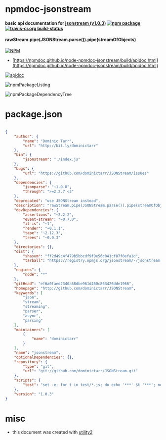 # npmdoc-jsonstream

#### basic api documentation for  [jsonstream (v1.0.3)](http://github.com/dominictarr/JSONStream)  [![npm package](https://img.shields.io/npm/v/npmdoc-jsonstream.svg?style=flat-square)](https://www.npmjs.org/package/npmdoc-jsonstream) [![travis-ci.org build-status](https://api.travis-ci.org/npmdoc/node-npmdoc-jsonstream.svg)](https://travis-ci.org/npmdoc/node-npmdoc-jsonstream)

#### rawStream.pipe(JSONStream.parse()).pipe(streamOfObjects)

[![NPM](https://nodei.co/npm/jsonstream.png?downloads=true&downloadRank=true&stars=true)](https://www.npmjs.com/package/jsonstream)

- [https://npmdoc.github.io/node-npmdoc-jsonstream/build/apidoc.html](https://npmdoc.github.io/node-npmdoc-jsonstream/build/apidoc.html)

[![apidoc](https://npmdoc.github.io/node-npmdoc-jsonstream/build/screenCapture.buildCi.browser.%252Ftmp%252Fbuild%252Fapidoc.html.png)](https://npmdoc.github.io/node-npmdoc-jsonstream/build/apidoc.html)

![npmPackageListing](https://npmdoc.github.io/node-npmdoc-jsonstream/build/screenCapture.npmPackageListing.svg)

![npmPackageDependencyTree](https://npmdoc.github.io/node-npmdoc-jsonstream/build/screenCapture.npmPackageDependencyTree.svg)



# package.json

```json

{
    "author": {
        "name": "Dominic Tarr",
        "url": "http://bit.ly/dominictarr"
    },
    "bin": {
        "jsonstream": "./index.js"
    },
    "bugs": {
        "url": "https://github.com/dominictarr/JSONStream/issues"
    },
    "dependencies": {
        "jsonparse": "~1.0.0",
        "through": ">=2.2.7 <3"
    },
    "deprecated": "use JSONStream instead",
    "description": "rawStream.pipe(JSONStream.parse()).pipe(streamOfObjects)",
    "devDependencies": {
        "assertions": "~2.2.2",
        "event-stream": "~0.7.0",
        "it-is": "~1",
        "render": "~0.1.1",
        "tape": "~2.12.3",
        "trees": "~0.0.3"
    },
    "directories": {},
    "dist": {
        "shasum": "ff2d49c4f479b5bbcdf9f9e56c841cf87f0efa1d",
        "tarball": "https://registry.npmjs.org/jsonstream/-/jsonstream-1.0.3.tgz"
    },
    "engines": {
        "node": "*"
    },
    "gitHead": "ef6a0faed2340a38dbe961d460c863426dde1966",
    "homepage": "http://github.com/dominictarr/JSONStream",
    "keywords": [
        "json",
        "stream",
        "streaming",
        "parser",
        "async",
        "parsing"
    ],
    "maintainers": [
        {
            "name": "dominictarr"
        }
    ],
    "name": "jsonstream",
    "optionalDependencies": {},
    "repository": {
        "type": "git",
        "url": "git://github.com/dominictarr/JSONStream.git"
    },
    "scripts": {
        "test": "set -e; for t in test/*.js; do echo '***' $t '***'; node $t; done"
    },
    "version": "1.0.3"
}
```



# misc
- this document was created with [utility2](https://github.com/kaizhu256/node-utility2)
